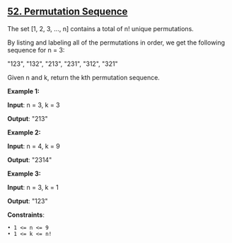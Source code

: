 <h2><a href="https://leetcode.com/problems/permutation-sequence/description/">52. Permutation Sequence</a></h2>

The set [1, 2, 3, ..., n] contains a total of n! unique permutations.

By listing and labeling all of the permutations in order, we get the following sequence for n = 3:</br>

"123", "132", "213", "231", "312", "321"</br>

Given n and k, return the kth permutation sequence.

**Example 1:**

**Input**: n = 3, k = 3

**Output**: "213"


**Example 2:**

**Input**: n = 4, k = 9

**Output**: "2314"

**Example 3:**

**Input**: n = 3, k = 1

**Output**: "123"


**Constraints**:

    • 1 <= n <= 9
    • 1 <= k <= n!